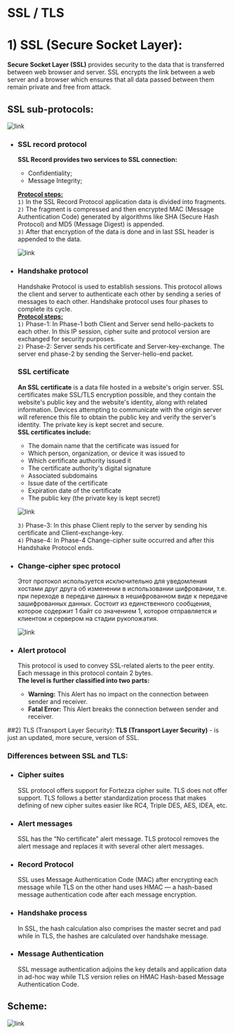 # SSL / TLS 

# 1) SSL (Secure Socket Layer):
**Secure Socket Layer (SSL)** provides security to the data that is transferred between 
web browser and server. SSL encrypts the link between a web server and a browser which
ensures that all data passed between them remain private and free from attack.

## SSL sub-protocols:
![link](https://media.geeksforgeeks.org/wp-content/uploads/20190610161956/161.jpg)

  - ### SSL record protocol
    **SSL Record provides two services to SSL connection:**
      - Confidentiality;
      - Message Integrity;
    
    **<ins>Protocol steps:</ins>**  
    `1)` In the SSL Record Protocol application data is divided into fragments.  
    `2)` The fragment is compressed and then encrypted MAC (Message Authentication Code)
    generated by algorithms like SHA (Secure Hash Protocol) and MD5 (Message Digest) is
    appended.  
    `3)` After that encryption of the data is done and in last SSL header is appended 
    to the data.
    
    ![link](https://media.geeksforgeeks.org/wp-content/uploads/20190610162031/171.jpg)
    
  - ### Handshake protocol  
    Handshake Protocol is used to establish sessions. This protocol allows the client 
    and server to authenticate each other by sending a series of messages to each other.
    Handshake protocol uses four phases to complete its cycle.  
    **<ins>Protocol steps:</ins>**  
    `1)` Phase-1: In Phase-1 both Client and Server send hello-packets to each other. In
    this IP session, cipher suite and protocol version are exchanged for security purposes.  
    `2)` Phase-2: Server sends his certificate and Server-key-exchange. The server end
    phase-2 by sending the Server-hello-end packet.  
    
    ### SSL certificate
    **An SSL certificate** is a data file hosted in a website's origin server. SSL 
    certificates make SSL/TLS encryption possible, and they contain the website's 
    public key and the website's identity, along with related information. Devices 
    attempting to communicate with the origin server will reference this file to 
    obtain the public key and verify the server's identity. The private key is kept
    secret and secure.  
    **SSL certificates include:**
    - The domain name that the certificate was issued for
    - Which person, organization, or device it was issued to
    - Which certificate authority issued it
    - The certificate authority's digital signature
    - Associated subdomains
    - Issue date of the certificate
    - Expiration date of the certificate
    - The public key (the private key is kept secret)
      
    ![link](https://sectigostore.com/page/wp-content/uploads/2019/10/anatamy-of-digital-certificate.png)
    
    `3)` Phase-3: In this phase Client reply to the server by sending his certificate 
    and Client-exchange-key.  
    `4)` Phase-4: In Phase-4 Change-cipher suite occurred and after this Handshake 
    Protocol ends.  
  - ### Change-cipher spec protocol
    Этот протокол используется исключительно  для уведомления хостами друг друга об 
    изменении в использовании шифровании, т.е. при переходе в передаче данных в 
    нешифрованном виде к передаче зашифрованных данных.
    Состоит из единственного сообщения, которое содержит 1 байт со значением 1, которое 
    отправляется и клиентом и сервером на стадии рукопожатия.
    
    ![link](https://player.slideplayer.com/38/10784279/data/images/img44.jpg)
    
  - ### Alert protocol
    This protocol is used to convey SSL-related alerts to the peer entity. Each message 
    in this protocol contain 2 bytes.  
    **The level is further classified into two parts:**  
    - **Warning:** This Alert has no impact on the connection between sender and receiver.  
    - **Fatal Error:** This Alert breaks the connection between sender and receiver.
    
##2) TLS (Transport Layer Security):
**TLS (Transport Layer Security)** - is just an updated, more secure, version of SSL.

### Differences between SSL and TLS:
  - ### Cipher suites
    SSL protocol offers support for Fortezza cipher suite. TLS does not offer support. 
    TLS follows a better standardization process that makes defining of new cipher suites
    easier like RC4, Triple DES, AES, IDEA, etc.

  - ### Alert messages
    SSL has the “No certificate” alert message. TLS protocol removes the alert message 
    and replaces it with several other alert messages.

  - ### Record Protocol
    SSL uses Message Authentication Code (MAC) after encrypting each message while TLS
    on the other hand uses HMAC — a hash-based message authentication code after each 
    message encryption.

  - ### Handshake process
    In SSL, the hash calculation also comprises the master secret and pad while in TLS,
    the hashes are calculated over handshake message.

  - ### Message Authentication
    SSL message authentication adjoins the key details and application data in ad-hoc 
    way while TLS version relies on HMAC Hash-based Message Authentication Code.
    
## Scheme:  
![link](https://drive.google.com/uc?id=1BJ9nwQm4K9qWvJ_MJaBTFPBohBLFcU0T)
